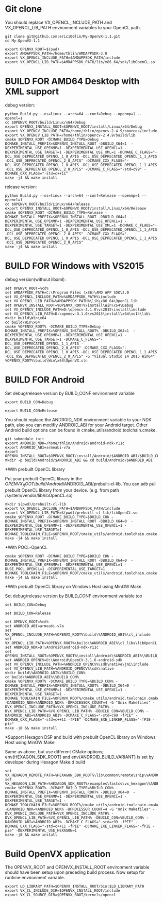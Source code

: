 # Git clone
You should replace VX_OPENCL_INCLUDE_PATH and VX_OPENCL_LIB_PATH environment variables to your OpenCL path.
```
git clone git@github.com:eric100lin/My-OpenVX-1.1.git
cd My-OpenVX-1.1

export OPENVX_ROOT=$(pwd)
export AMDAPPSDK_PATH=/home/thlin/AMDAPPSDK-3.0
export VX_OPENCL_INCLUDE_PATH=$AMDAPPSDK_PATH/include
export VX_OPENCL_LIB_PATH=$AMDAPPSDK_PATH/lib/x86_64/sdk/libOpenCL.so
```

# BUILD FOR AMD64 Desktop with XML support
debug version:
```
python Build.py --os=linux --arch=64 --conf=Debug --openmp=1 --opencl=1
cd $OPENVX_ROOT/build/Linux/x64/Debug
export OPENVX_INSTALL_ROOT=$OPENVX_ROOT/install/Linux/x64/Debug
export VX_OPENCV_INCLUDE_PATH=/home/thlin/opencv-2.4.9/sources/include
export VX_OPENCV_LIB_PATH=/home/thlin/opencv-2.4.9/build/lib
cmake $OPENVX_ROOT -DCMAKE_BUILD_TYPE=Debug -DCMAKE_INSTALL_PREFIX=$OPENVX_INSTALL_ROOT -DBUILD_X64=1  -DEXPERIMENTAL_USE_OPENMP=1 -DEXPERIMENTAL_USE_OPENCL=1 -DEXPERIMENTAL_USE_TARGET=1 -DEXPERIMENTAL_USE_XML=1 -DCMAKE_C_FLAGS="-DCL_USE_DEPRECATED_OPENCL_1_0_APIS -DCL_USE_DEPRECATED_OPENCL_1_1_APIS -DCL_USE_DEPRECATED_OPENCL_2_0_APIS" -DCMAKE_CXX_FLAGS="-DCL_USE_DEPRECATED_OPENCL_1_0_APIS -DCL_USE_DEPRECATED_OPENCL_1_1_APIS -DCL_USE_DEPRECATED_OPENCL_2_0_APIS" -DCMAKE_C_FLAGS="-std=c99" -DCMAKE_CXX_FLAGS="-std=c++11"
make -j4 && make install
```

release version:
```
python Build.py --os=linux --arch=64 --conf=Release --openmp=1 --opencl=1
cd $OPENVX_ROOT/build/Linux/x64/Release
export OPENVX_INSTALL_ROOT=$OPENVX_ROOT/install/Linux/x64/Release
cmake $OPENVX_ROOT -DCMAKE_BUILD_TYPE=Release -DCMAKE_INSTALL_PREFIX=$OPENVX_INSTALL_ROOT -DBUILD_X64=1  -DEXPERIMENTAL_USE_OPENMP=1 -DEXPERIMENTAL_USE_OPENCL=1 -DEXPERIMENTAL_USE_TARGET=1 -DEXPERIMENTAL_USE_XML=1 -DCMAKE_C_FLAGS="-DCL_USE_DEPRECATED_OPENCL_1_0_APIS -DCL_USE_DEPRECATED_OPENCL_1_1_APIS -DCL_USE_DEPRECATED_OPENCL_2_0_APIS" -DCMAKE_CXX_FLAGS="-DCL_USE_DEPRECATED_OPENCL_1_0_APIS -DCL_USE_DEPRECATED_OPENCL_1_1_APIS -DCL_USE_DEPRECATED_OPENCL_2_0_APIS"
make -j4 && make install
```

# BUILD FOR Windows with VS2015
debug version(without libxml):
```
set OPENVX_ROOT=%cd%
set AMDAPPSDK_PATH=C:\Program Files (x86)\AMD APP SDK\3.0
set VX_OPENCL_INCLUDE_PATH=%AMDAPPSDK_PATH%\include
set VX_OPENCL_LIB_PATH=%AMDAPPSDK_PATH%\lib\x86_64\OpenCL.lib
set OPENVX_INSTALL_ROOT=%OPENVX_ROOT%\install\Win\x64\Debug
set VX_OPENCV_INCLUDE_PATH=D:\opencv-3.1.0\vs2015\install\include
set VX_OPENCV_LIB_PATH=D:\opencv-3.1.0\vs2015\install\x64\vc14\lib\
mkdir build\Win\x64
cd build\Win\x64
cmake %OPENVX_ROOT% -DCMAKE_BUILD_TYPE=Debug -DCMAKE_INSTALL_PREFIX=%OPENVX_INSTALL_ROOT% -DBUILD_X64=1  -DEXPERIMENTAL_USE_OPENMP=1 -DEXPERIMENTAL_USE_OPENCL=1 -DEXPERIMENTAL_USE_TARGET=1 -DCMAKE_C_FLAGS="-DCL_USE_DEPRECATED_OPENCL_1_1_APIS -DCL_USE_DEPRECATED_OPENCL_2_0_APIS" -DCMAKE_CXX_FLAGS="-DCL_USE_DEPRECATED_OPENCL_1_0_APIS -DCL_USE_DEPRECATED_OPENCL_1_1_APIS -DCL_USE_DEPRECATED_OPENCL_2_0_APIS" -G "Visual Studio 14 2015 Win64"
%OPENVX_ROOT%\build\Win\x64\OpenVX.sln
```

# BUILD FOR Android
Set debug/release version by BUILD_CONF environment variable
```
export BUILD_CON=Debug
```
```
export BUILD_CON=Release
```

You should replace the ANDROID_NDK environment variable to your NDK path, also you can modifiy ANDROID_ABI for your Android target.
Other Android build options can be found in cmake_utils/android.toolchain.cmake.
```
git submodule init
export ANDROID_NDK=/home/thlin/Android/android-ndk-r11c
export ANDROID_ABI=armeabi-v7a
export OPENVX_INSTALL_ROOT=$OPENVX_ROOT/install/Android/$ANDROID_ABI/$BUILD_CON
mkdir -p build/Android/$ANDROID_ABI && cd build/Android/$ANDROID_ABI
```
*With prebuilt OpenCL library

Put your prebuilt OpenCL library in the $OPENVX_ROOT/build/Android/$ANDROID_ABI/prebuilt-cl-lib.
You can adb pull prebuilt OpenCL library from your device. (e.g. from path /system/vendor/lib/libOpenCL.so)
```
mkdir $(pwd)/prebuilt-cl-lib
export VX_OPENCL_INCLUDE_PATH=$AMDAPPSDK_PATH/include
export VX_OPENCL_LIB_PATH=$(pwd)/prebuilt-cl-lib/libOpenCL.so
cmake $OPENVX_ROOT -DCMAKE_BUILD_TYPE=$BUILD_CON -DCMAKE_INSTALL_PREFIX=$OPENVX_INSTALL_ROOT -DBUILD_X64=0  -DEXPERIMENTAL_USE_OPENMP=1 -DEXPERIMENTAL_USE_OPENCL=1 -DEXPERIMENTAL_USE_TARGET=1 -DCMAKE_TOOLCHAIN_FILE=$OPENVX_ROOT/cmake_utils/android.toolchain.cmake
make -j4 && make install
```
*With POCL-OpenCL
```
cmake $OPENVX_ROOT -DCMAKE_BUILD_TYPE=$BUILD_CON -DCMAKE_INSTALL_PREFIX=$OPENVX_INSTALL_ROOT -DBUILD_X64=0  -DEXPERIMENTAL_USE_OPENMP=1 -DEXPERIMENTAL_USE_OPENCL=1 -DUSE_POCL_OPENCL=1 -DEXPERIMENTAL_USE_TARGET=1   -DCMAKE_TOOLCHAIN_FILE=$OPENVX_ROOT/cmake_utils/android.toolchain.cmake
make -j4 && make install
```
*With prebuilt OpenCL library on Windows Host using MinGW Make

Set debug/release version by BUILD_CONF environment variable too
```
set BUILD_CON=Debug
```
```
set BUILD_CON=Release
```
```
set OPENVX_ROOT=%cd%
set ANDROID_ABI=armeabi-v7a
set VX_OPENCL_INCLUDE_PATH=%OPENVX_ROOT%\build\%ANDROID_ABI%\cl_include
set VX_OPENCL_LIB_PATH=%OPENVX_ROOT%\build\%ANDROID_ABI%\cl_libs\libOpenCL.so
set ANDROID_NDK=D:\Android\android-ndk-r11c
set OPENVX_INSTALL_ROOT=%OPENVX_ROOT%\install\Android\%ANDROID_ABI%\%BUILD_CON%
set ANDROID_OPENCV=D:\Android\OpenCV-3.1.0-android-sdk
set VX_OPENCV_INCLUDE_PATH=%ANDROID_OPENCV%\sdk\native\jni\include
set VX_OPENCV_LIB_PATH=%ANDROID_OPENCV%\sdk\native
mkdir build\%ANDROID_ABI%\%BUILD_CON%
cd build\%ANDROID_ABI%\%BUILD_CON%
cmake %OPENVX_ROOT% -DCMAKE_BUILD_TYPE=%BUILD_CON% -DCMAKE_INSTALL_PREFIX=%OPENVX_INSTALL_ROOT% -DBUILD_X64=0  -DEXPERIMENTAL_USE_OPENMP=1 -DEXPERIMENTAL_USE_OPENCL=1 -DEXPERIMENTAL_USE_TARGET=1 -DCMAKE_TOOLCHAIN_FILE=%OPENVX_ROOT%/cmake_utils/android.toolchain.cmake -DANDROID_NDK=%ANDROID_NDK% -DPROCESSOR_COUNT=4 -G "Unix Makefiles" -DVX_OPENCL_INCLUDE_PATH=%VX_OPENCL_INCLUDE_PATH% -DVX_OPENCL_LIB_PATH=%VX_OPENCL_LIB_PATH% -DBUILD_CON=%BUILD_CON% -DANDROID_ABI=%ANDROID_ABI% -DCMAKE_C_FLAGS="-std=c99 -fPIE" -DCMAKE_CXX_FLAGS="-std=c++11 -fPIE" -DCMAKE_EXE_LINKER_FLAGS="-fPIE -pie"
make -j8 && make install
```
*Support Hexagon DSP and build with prebuilt OpenCL library on Windows Host using MinGW Make

Same as above, but use different CMake options; env{HEXAGON_SDK_ROOT} and env{ANDROID_BUILD_VARIANT} is set by developer during Hexagon Make.d build
```
set VX_HEXAGON_REMOTE_PATH=%HEXAGON_SDK_ROOT%\lib\common\remote\ship\%ANDROID_BUILD_VARIANT%
set VX_HEXAGON_LIB_PATH=%HEXAGON_SDK_ROOT%\examples\fastcv\vx_hexagon\%ANDROID_BUILD_VARIANT%\ship\libvx_hexagon_kernels.so
cmake %OPENVX_ROOT% -DCMAKE_BUILD_TYPE=%BUILD_CON% -DCMAKE_INSTALL_PREFIX=%OPENVX_INSTALL_ROOT% -DBUILD_X64=0  -DEXPERIMENTAL_USE_OPENMP=1 -DEXPERIMENTAL_USE_OPENCL=1 -DEXPERIMENTAL_USE_TARGET=1 -DCMAKE_TOOLCHAIN_FILE=%OPENVX_ROOT%/cmake_utils/android.toolchain.cmake -DANDROID_NDK=%ANDROID_NDK% -DPROCESSOR_COUNT=4 -G "Unix Makefiles" -DVX_OPENCL_INCLUDE_PATH=%VX_OPENCL_INCLUDE_PATH% -DVX_OPENCL_LIB_PATH=%VX_OPENCL_LIB_PATH% -DBUILD_CON=%BUILD_CON% -DANDROID_ABI=%ANDROID_ABI% -DCMAKE_C_FLAGS="-std=c99 -fPIE" -DCMAKE_CXX_FLAGS="-std=c++11 -fPIE" -DCMAKE_EXE_LINKER_FLAGS="-fPIE -pie" -DEXPERIMENTAL_USE_HEXAGON=1
make -j8 && make install
```
# Build OpenVX application
The OPENVX_ROOT and OPENVX_INSTALL_ROOT environment variable should have been setup upon preceding build process.
Now setup for runtime environment variable.
```
export LD_LIBRARY_PATH=$OPENVX_INSTALL_ROOT/bin:$LD_LIBRARY_PATH
export VX_CL_INCLUDE_DIR=$OPENVX_INSTALL_ROOT/include
export VX_CL_SOURCE_DIR=$OPENVX_ROOT/kernels/opencl
```
